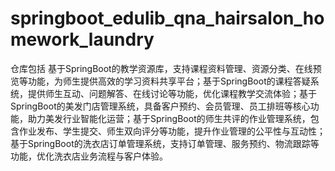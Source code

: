 # springboot_edulib_qna_hairsalon_homework_laundry
仓库包括 基于SpringBoot的教学资源库，支持课程资料管理、资源分类、在线预览等功能，为师生提供高效的学习资料共享平台；基于SpringBoot的课程答疑系统，提供师生互动、问题解答、在线讨论等功能，优化课程教学交流体验；基于SpringBoot的美发门店管理系统，具备客户预约、会员管理、员工排班等核心功能，助力美发行业智能化运营；基于SpringBoot的师生共评的作业管理系统，包含作业发布、学生提交、师生双向评分等功能，提升作业管理的公平性与互动性；基于SpringBoot的洗衣店订单管理系统，支持订单管理、服务预约、物流跟踪等功能，优化洗衣店业务流程与客户体验。
